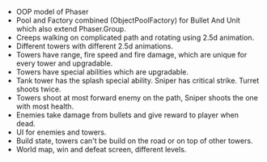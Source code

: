 * OOP model of Phaser
* Pool and Factory combined (ObjectPoolFactory) for Bullet And Unit which also extend Phaser.Group.
* Creeps walking on complicated path and rotating using 2.5d animation.
* Different towers with different 2.5d animations.
* Towers have range, fire speed and fire damage, which are unique for every tower and upgradable.
* Towers have special abilities which are upgradable.
* Tank tower has the splash special ability. Sniper has critical strike. Turret shoots twice.
* Towers shoot at most forward enemy on the path, Sniper shoots the one with most health.
* Enemies take damage from bullets and give reward to player when dead.
* UI for enemies and towers.
* Build state, towers can't be build on the road or on top of other towers.
* World map, win and defeat screen, different levels.